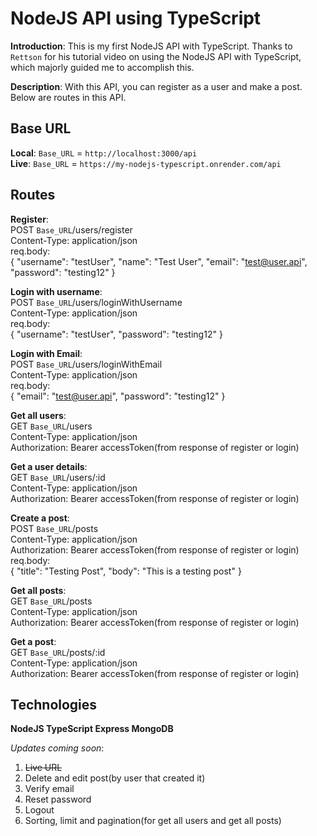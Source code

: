 # NodeJS API using TypeScript

**Introduction**: This is my first NodeJS API with TypeScript. Thanks to `Rettson` for his tutorial video on using the NodeJS API with TypeScript, which majorly
guided me to accomplish this.

**Description**: With this API, you can register as a user and make a post. Below are routes in this API.

## Base URL

**Local**: `Base_URL` = `http://localhost:3000/api`  
**Live**: `Base_URL` = `https://my-nodejs-typescript.onrender.com/api`

## Routes

**Register**:  
POST `Base_URL`/users/register  
Content-Type: application/json  
req.body:  
{
"username": "testUser",
"name": "Test User",
"email": "test@user.api",
"password": "testing12"
}

**Login with username**:  
POST `Base_URL`/users/loginWithUsername  
Content-Type: application/json  
req.body:  
{
"username": "testUser",
"password": "testing12"
}

**Login with Email**:  
POST `Base_URL`/users/loginWithEmail  
Content-Type: application/json  
req.body:  
{
"email": "test@user.api",
"password": "testing12"
}

**Get all users**:  
GET `Base_URL`/users  
Content-Type: application/json  
Authorization: Bearer accessToken(from response of register or login)

**Get a user details**:  
GET `Base_URL`/users/:id  
Content-Type: application/json  
Authorization: Bearer accessToken(from response of register or login)

**Create a post**:  
POST `Base_URL`/posts  
Content-Type: application/json  
Authorization: Bearer accessToken(from response of register or login)  
req.body:  
{
"title": "Testing Post",
"body": "This is a testing post"
}

**Get all posts**:  
GET `Base_URL`/posts  
Content-Type: application/json  
Authorization: Bearer accessToken(from response of register or login)

**Get a post**:  
GET `Base_URL`/posts/:id  
Content-Type: application/json  
Authorization: Bearer accessToken(from response of register or login)

## Technologies

**NodeJS TypeScript Express MongoDB**

_Updates coming soon_:

1. ~~Live URL~~
2. Delete and edit post(by user that created it)
3. Verify email
4. Reset password
5. Logout
6. Sorting, limit and pagination(for get all users and get all posts)
